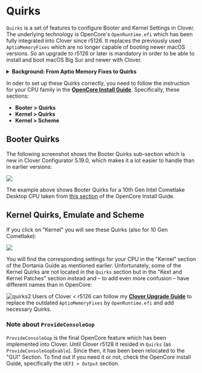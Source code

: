 # Quirks

`Quirks` is a set of features to configure Booter and Kernel Settings in Clover. The underlying technology is OpenCore's `OpenRuntime.efi` which has been fully integrated into Clover since r5126. It replaces the previously used `AptioMemoryFixes` which are no longer capable of booting newer macOS versions. So an upgrade to r5126 or later is mandatory in order to be able to install and boot macOS Big Sur and newer with Clover.

<details>
<summary><strong>Background: From Aptio Memory Fixes to Quirks</strong></summary>

The development of a driver for adjusting the memory that UEFI BIOS Aptio (by AMI) by Dmazar marked the beginning of the UEFI Boot era for Clover.
The Allocate function in this BIOS allocates memory in the lower registers, but to boot macOS, the lower memory has to be free. This issue not only affected memory but also `boot.efi`, address virtualization, pointers, functions, etc. It was Dmazar who figured out how to resolve them. This became the `OsxAptioFixDrv.efi` driver.

For a long time after Dmazar left, no one touched this driver until vit9696 undertook to overhaul it. First of all, he made changes to the driver so that it could utilize native NVRAM on many chipsets (BIOS), which was not possible before. Next, he broke the new driver (`OpenRuntime.efi`) down into **semantic expressions (quirks), which could be turned on and off by the user if the OpenCore loader was used**. 

ReddestDream, a programmer who decided to make `OpenRuntime.efi` work with Clover somehow, created a separate driver (`OcQuirks.efi`), which worked in conjunction with `OpenRuntime.efi` and an additional `OcQuirks.plist` to store all the settings. This combination could then be utilized by Clover.

Next, I (Slice) integrated the `OpenRuntime.efi` source code into my repo since it is Open Source, so I could do bisectioning. Finally, I copied and modernized them so that instead of a separate .plist file, the same Clover `config.plist` can be used, and Quirks can also be changed from within the bootloader GUI. 
</details>

In oder to set up these Quirks correctly, you need to follow the instruction for your CPU family in the [**OpenCore Install Guide**](https://dortania.github.io/OpenCore-Install-Guide/). Specifically, these sections:

- **Booter > Quirks**
- **Kernel > Quirks**
- **Kernel > Scheme**

## Booter Quirks
The following screenshot shows the Booter Quirks sub-section which is new in Clover Configurator 5.19.0, which makes it a lot easier to handle than in earlier versions:

![](/Users/5t33z0/Desktop/Booter_Qs.png)

The example above shows Booter Quirks for a 10th Gen Intel Cometlake Desktop CPU taken from [this section](https://dortania.github.io/OpenCore-Install-Guide/config.plist/comet-lake.html#booter) of the OpenCore Install Guide.

## Kernel Quirks, Emulate and Scheme
If you click on "Kernel" you will see these Quirks (also for 10 Gen Cometlake):

![](/Users/5t33z0/Desktop/KernelQ.png)

You will find the corresponding settings for your CPU in the "Kernel" section of the Dortania Guide as mentioned earlier. Unfortunately, some of the Kernel Quirks are not located in the `Quirks` section but in the "Kext and Kernel Patches" section instead and – to add even more confusion – have different names than in OpenCore:

![quirks2](https://user-images.githubusercontent.com/76865553/135859628-34f6be51-7a20-4461-900e-0c72fbdcba51.png)
Users of Clover < r5126 can follow my [**Clover Upgrade Guide**](https://github.com/5T33Z0/Clover-Crate/tree/main/Update_Clover) to replace the outdated `AptioMemoryFixes` by `OpenRuntime.efi` and add necessary Quirks.

### Note about `ProvideConsoleGop` 
`ProvideConsoleGop` is the final OpenCore feature which has been implemented into Clover. Until Clover r5128 it resided in `Quirks` (as `ProvideConsoleGopEnable`). Since then, it has been been relocated to the "GUI" Section. To find out if you need it or not, check the OpenCore install Guide, specifically the `UEFI > Output` section.
